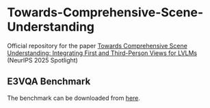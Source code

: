 # Towards-Comprehensive-Scene-Understanding
Official repository for the paper [Towards Comprehensive Scene Understanding: Integrating First and Third-Person Views for LVLMs](https://arxiv.org/abs/2505.21955) (NeurIPS 2025 Spotlight)

## E3VQA Benchmark
The benchmark can be downloaded from [here](https://drive.google.com/file/d/1klO4_x3jwIHhH6K4zT-CMOz6fxOs95Z7/view?usp=sharing).
